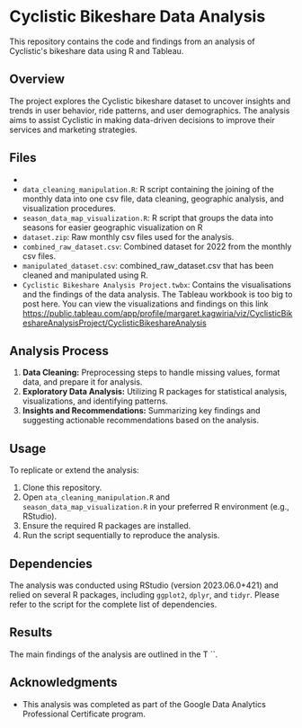 # Cyclistic Bikeshare Data Analysis

This repository contains the code and findings from an analysis of Cyclistic's bikeshare data using R and Tableau.

## Overview

The project explores the Cyclistic bikeshare dataset to uncover insights and trends in user behavior, ride patterns, and user demographics. The analysis aims to assist Cyclistic in making data-driven decisions to improve their services and marketing strategies.

## Files
- 
- `data_cleaning_manipulation.R`: R script containing the joining of the monthly data into one csv file, data cleaning, geographic analysis, and visualization procedures.
- `season_data_map_visualization.R`: R script that groups the data into seasons for easier geographic visualization on R
- `dataset.zip`: Raw monthly csv files used for the analysis.
- `combined_raw_dataset.csv`: Combined dataset for 2022 from the monthly csv files.
- `manipulated_dataset.csv`: combined_raw_dataset.csv that has been cleaned and manipulated using R.
- `Cyclistic Bikeshare Analysis Project.twbx`: Contains the visualisations and the findings of the data analysis. The Tableau workbook is too big to post here. You can view the visualizations and findings on this link https://public.tableau.com/app/profile/margaret.kagwiria/viz/CyclisticBikeshareAnalysisProject/CyclisticBikeshareAnalysis

## Analysis Process

1. **Data Cleaning:** Preprocessing steps to handle missing values, format data, and prepare it for analysis.
2. **Exploratory Data Analysis:** Utilizing R packages for statistical analysis, visualizations, and identifying patterns.
3. **Insights and Recommendations:** Summarizing key findings and suggesting actionable recommendations based on the analysis.

## Usage

To replicate or extend the analysis:

1. Clone this repository.
2. Open `ata_cleaning_manipulation.R` and `season_data_map_visualization.R` in your preferred R environment (e.g., RStudio).
3. Ensure the required R packages are installed.
4. Run the script sequentially to reproduce the analysis.

## Dependencies

The analysis was conducted using RStudio (version 2023.06.0+421) and relied on several R packages, including `ggplot2`, `dplyr`, and `tidyr`. Please refer to the script for the complete list of dependencies.

## Results

The main findings of the analysis are outlined in the T ``.

## Acknowledgments

- This analysis was completed as part of the Google Data Analytics Professional Certificate program.
